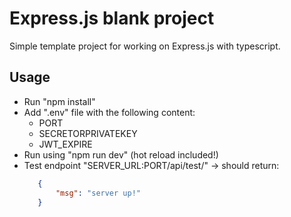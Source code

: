 # Express.js blank project
Simple template project for working on Express.js with typescript.

## Usage
 - Run "npm install"
 - Add ".env" file with the following content:
   - PORT
   - SECRETORPRIVATEKEY
   - JWT_EXPIRE
 - Run using "npm run dev" (hot reload included!)
 - Test endpoint "SERVER_URL:PORT/api/test/" -> should return:
    ```json
       {
           "msg": "server up!"
       }
    ```